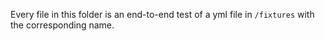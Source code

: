 Every file in this folder is an end-to-end test of a yml file in `/fixtures`
with the corresponding name.
